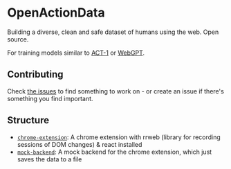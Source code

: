 # OpenActionData

Building a diverse, clean and safe dataset of humans using the web. Open source.

For training models similar to [ACT-1](https://www.adept.ai/act) or [WebGPT](https://openai.com/blog/webgpt/).

## Contributing

Check [the issues](https://github.com/louislva/OpenActionData/issues) to find something to work on - or create an issue if there's something you find important.

## Structure

- [`chrome-extension`](https://github.com/louislva/OpenActionData/tree/master/chrome-extension): A chrome extension with rrweb (library for recording sessions of DOM changes) & react installed
- [`mock-backend`](https://github.com/louislva/OpenActionData/tree/master/mock-backend): A mock backend for the chrome extension, which just saves the data to a file